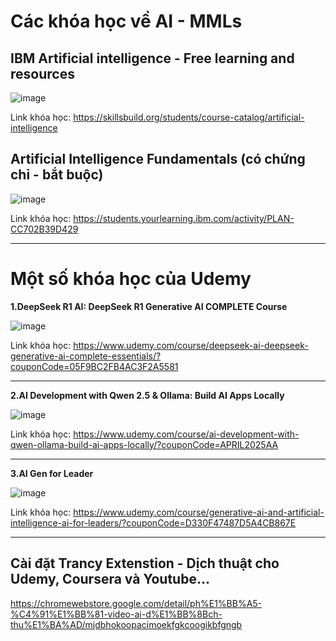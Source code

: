 # Các khóa học về AI - MMLs

## IBM Artificial intelligence - Free learning and resources

![image](https://github.com/user-attachments/assets/eb98dfed-0dd5-4caf-a995-9cbaf74b125f)

Link khóa học: https://skillsbuild.org/students/course-catalog/artificial-intelligence

## Artificial Intelligence Fundamentals (có chứng chỉ - bắt buộc)

![image](https://github.com/user-attachments/assets/19e76c88-0056-4ac9-8c4d-9144fec4657d)

Link khóa học: https://students.yourlearning.ibm.com/activity/PLAN-CC702B39D429

---
# Một số khóa học của Udemy
**1.DeepSeek R1 AI: DeepSeek R1 Generative AI COMPLETE Course**

![image](https://github.com/user-attachments/assets/5cbe5160-d36a-486a-93fa-8a5fa6051659)

Link khóa học: https://www.udemy.com/course/deepseek-ai-deepseek-generative-ai-complete-essentials/?couponCode=05F9BC2FB4AC3F2A5581

---

**2.AI Development with Qwen 2.5 & Ollama: Build AI Apps Locally**

![image](https://github.com/user-attachments/assets/5626f93f-295c-4005-9380-ea88f236582b)

Link khóa học: https://www.udemy.com/course/ai-development-with-qwen-ollama-build-ai-apps-locally/?couponCode=APRIL2025AA

---

**3.AI Gen for Leader**

![image](https://github.com/user-attachments/assets/ca91a5e9-0920-4ce4-af63-66555ff3e0e6)

Link khóa học: https://www.udemy.com/course/generative-ai-and-artificial-intelligence-ai-for-leaders/?couponCode=D330F47487D5A4CB867E

---

## Cài đặt Trancy Extenstion - Dịch thuật cho Udemy, Coursera và Youtube...

https://chromewebstore.google.com/detail/ph%E1%BB%A5-%C4%91%E1%BB%81-video-ai-d%E1%BB%8Bch-thu%E1%BA%AD/mjdbhokoopacimoekfgkcoogikbfgngb
